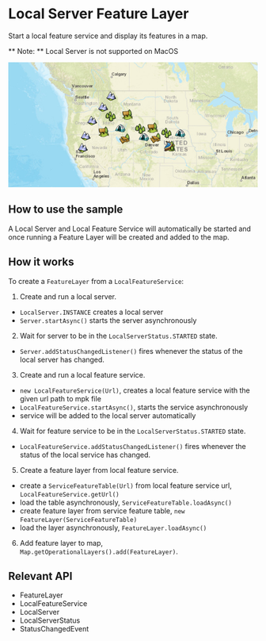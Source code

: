 # Local Server Feature Layer

Start a local feature service and display its features in a map.

** Note: ** Local Server is not supported on MacOS

<img src="LocalServerFeatureLayer.png"/>

## How to use the sample

A Local Server and Local Feature Service will automatically be started and once running a Feature Layer will be created and added to the map.

## How it works

To create a `FeatureLayer` from a `LocalFeatureService`:


1. Create and run a local server.
* `LocalServer.INSTANCE` creates a local server
* `Server.startAsync()` starts the server asynchronously
2. Wait for server to be in the  `LocalServerStatus.STARTED` state.
* `Server.addStatusChangedListener()` fires whenever the status of the local server has changed.
3. Create and run a local feature service.
* `new LocalFeatureService(Url)`, creates a local feature service with the given url path to mpk file
* `LocalFeatureService.startAsync()`, starts the service asynchronously
* service will be added to the local server automatically
4. Wait for feature service to be in the  `LocalServerStatus.STARTED` state.
* `LocalFeatureService.addStatusChangedListener()` fires whenever the status of the local service has changed.
5. Create a feature layer from local feature service.
* create a `ServiceFeatureTable(Url)` from local feature service url, `LocalFeatureService.getUrl()`
* load the table asynchronously, `ServiceFeatureTable.loadAsync()`
* create feature layer from service feature table, `new FeatureLayer(ServiceFeatureTable)`
* load the layer asynchronously, `FeatureLayer.loadAsync()`
6. Add feature layer to map, `Map.getOperationalLayers().add(FeatureLayer)`.


## Relevant API

* FeatureLayer
* LocalFeatureService
* LocalServer
* LocalServerStatus
* StatusChangedEvent


